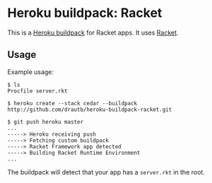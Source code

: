 Heroku buildpack: Racket
========================

This is a [Heroku buildpack](http://devcenter.heroku.com/articles/buildpacks) for Racket apps.
It uses [Racket](http://racket-lang.org).

Usage
-----

Example usage:

    $ ls
    Procfile server.rkt

    $ heroku create --stack cedar --buildpack http://github.com/drautb/heroku-buildpack-racket.git

    $ git push heroku master
    ...
    -----> Heroku receiving push
    -----> Fetching custom buildpack
    -----> Racket Framework app detected
    -----> Building Racket Runtime Environment
    ...

The buildpack will detect that your app has a `server.rkt` in the root.

